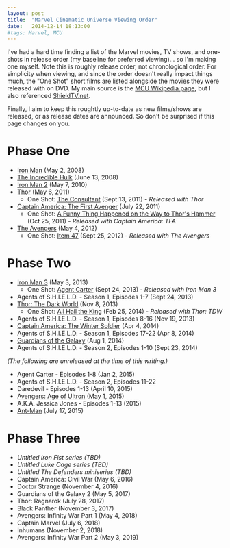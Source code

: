 ```yaml
---
layout: post
title:  "Marvel Cinematic Universe Viewing Order"
date:   2014-12-14 18:13:00
#tags: Marvel, MCU
---
```


I've had a hard time finding a list of the Marvel movies, TV shows, and one-shots in release order (my baseline for preferred viewing)... so I'm making one myself. Note this is roughly release order, not chronological order. For simplicity when viewing, and since the order doesn't really impact things much, the "One Shot" short films are listed alongside the movies they were released with on DVD. My main source is the [MCU Wikipedia page](https://en.wikipedia.org/wiki/Marvel_Cinematic_Universe), but I also referenced [ShieldTV.net](http://shieldtv.net/marvel-cinematic-timeline-viewing-guide).

Finally, I aim to keep this roughtly up-to-date as new films/shows are released, or as release dates are announced. So don't be surprised if this page changes on you.

# Phase One
* [Iron Man](https://en.wikipedia.org/wiki/Iron_Man_(2008_film)) (May 2, 2008)
* [The Incredible Hulk](https://en.wikipedia.org/wiki/The_Incredible_Hulk_(film)) (June 13, 2008)
* [Iron Man 2](https://en.wikipedia.org/wiki/Iron_Man_2) (May 7, 2010)
* [Thor](https://en.wikipedia.org/wiki/Thor_(film)) (May 6, 2011)
	* One Shot: [The Consultant](https://en.wikipedia.org/wiki/Marvel_One-Shots#The_Consultant_.282011.29) (Sept 13, 2011) - _Released with Thor_
* [Captain America: The First Avenger](https://en.wikipedia.org/wiki/Captain_America:_The_First_Avenger) (July 22, 2011)
	* One Shot: [A Funny Thing Happened on the Way to Thor's Hammer](https://en.wikipedia.org/wiki/Marvel_One-Shots#A_Funny_Thing_Happened_on_the_Way_to_Thor.27s_Hammer_.282011.29) (Oct 25, 2011) - _Released with Captain America: TFA_
* [The Avengers](https://en.wikipedia.org/wiki/The_Avengers_(2012_film)) (May 4, 2012)
	* One Shot: [Item 47](https://en.wikipedia.org/wiki/Marvel_One-Shots#Item_47_.282012.29) (Sept 25, 2012) - _Released with The Avengers_

# Phase Two
* [Iron Man 3](https://en.wikipedia.org/wiki/Iron_Man_3) (May 3, 2013)
	* One Shot: [Agent Carter](https://en.wikipedia.org/wiki/Agent_Carter_(film)) (Sept 24, 2013) - _Released with Iron Man 3_
* Agents of S.H.I.E.L.D. - Season 1, Episodes 1-7 (Sept 24, 2013)
* [Thor: The Dark World](https://en.wikipedia.org/wiki/Thor:_The_Dark_World) (Nov 8, 2013)
	* One Shot: [All Hail the King](https://en.wikipedia.org/wiki/Marvel_One-Shots#All_Hail_the_King_.282014.29) (Feb 25, 2014) - _Released with Thor: TDW_
* Agents of S.H.I.E.L.D. - Season 1, Episodes 8-16 (Nov 19, 2013)
* [Captain America: The Winter Soldier](https://en.wikipedia.org/wiki/Captain_America:_The_Winter_Soldier) (Apr 4, 2014)
* Agents of S.H.I.E.L.D. - Season 1, Episodes 17-22 (Apr 8, 2014)
* [Guardians of the Galaxy](https://en.wikipedia.org/wiki/Guardians_of_the_Galaxy_(film)) (Aug 1, 2014)
* Agents of S.H.I.E.L.D. - Season 2, Episodes 1-10 (Sept 23, 2014)

_(The following are unreleased at the time of this writing.)_

* Agent Carter - Episodes 1-8 (Jan 2, 2015)
* Agents of S.H.I.E.L.D. - Season 2, Episodes 11-22
* Daredevil - Episodes 1-13 (April 10, 2015)
* [Avengers: Age of Ultron](https://en.wikipedia.org/wiki/Avengers:_Age_of_Ultron) (May 1, 2015)
* A.K.A. Jessica Jones - Episodes 1-13 (2015)
* [Ant-Man](https://en.wikipedia.org/wiki/Ant-Man_(film)) (July 17, 2015)

# Phase Three
* _Untitled Iron Fist series (TBD)_
* _Untitled Luke Cage series (TBD)_
* _Untitled The Defenders miniseries (TBD)_
* Captain America: Civil War (May 6, 2016)
* Doctor Strange (November 4, 2016)
* Guardians of the Galaxy 2 (May 5, 2017)
* Thor: Ragnarok (July 28, 2017)
* Black Panther (November 3, 2017)
* Avengers: Infinity War Part 1 (May 4, 2018)
* Captain Marvel (July 6, 2018)
* Inhumans (November 2, 2018)
* Avengers: Infinity War Part 2 (May 3, 2019)


